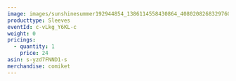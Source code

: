 ```yaml
---
image: images/sunshinesummer192944854_1386114558430864_4080208268329760000_n.jpg
producttype: Sleeves
eventId: c-vLkg_Y6KL-c
weight: 0
pricings:
  - quantity: 1
    price: 24
asin: s-yzd7FNND1-s
merchandise: comiket
---
```

